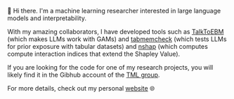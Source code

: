 👋 Hi there. I'm a machine learning researcher interested in large language models and interpretability.

With my amazing collaborators, I have developed tools such as [TalkToEBM](https://github.com/interpretml/TalkToEBM) (which makes LLMs work with GAMs) and [tabmemcheck](https://github.com/interpretml/LLM-Tabular-Memorization-Checker) (which tests LLMs for prior exposure with tabular datasets) and [nshap](https://github.com/tml-tuebingen/nshap) (which computes compute interaction indices that extend the Shapley Value).

If you are looking for the code for one of my research projects, you will likely find it in the Gibhub account of the [TML group](https://github.com/tml-tuebingen/).

For more details, check out my personal [website](https://sbordt.github.io/) 🌐
